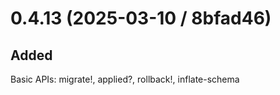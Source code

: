 # 0.4.13 (2025-03-10 / 8bfad46)

## Added

Basic APIs: migrate!, applied?, rollback!, inflate-schema